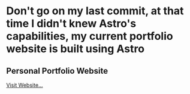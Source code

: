 # Don't go on my last commit, at that time I didn't knew Astro's capabilities, my current portfolio website is built using Astro

## Personal Portfolio Website

[Visit Website...](https://kruz.me)
